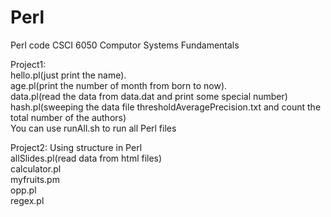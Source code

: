 # Perl
Perl code
CSCI 6050 Computor Systems Fundamentals

Project1:    
hello.pl(just print the name).   
age.pl(print the number of month from born to now).  
data.pl(read the data from data.dat and print some special number)    
hash.pl(sweeping the data file thresholdAveragePrecision.txt and count the total number of the authors)   
You can use runAll.sh to run all Perl files   
 
Project2: Using structure in Perl  
allSlides.pl(read data from html files)  
calculator.pl  
myfruits.pm  
opp.pl  
regex.pl  
